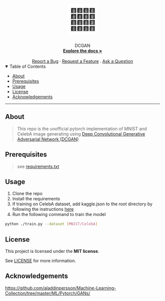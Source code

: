 <h1 align="center">
  <a href="https://github.com/hellocym/dcgan">
    <!-- Please provide path to your logo here -->
    <img src="docs/images/dcgan.gif" alt="Logo" width="100" height="100">
  </a>
</h1>

<div align="center">
  DCGAN
  <br />
  <a href="#about"><strong>Explore the docs »</strong></a>
  <br />
  <br />
  <a href="https://github.com/hellocym/dcgan/issues/new?assignees=&labels=bug&template=01_BUG_REPORT.md&title=bug%3A+">Report a Bug</a>
  ·
  <a href="https://github.com/hellocym/dcgan/issues/new?assignees=&labels=enhancement&template=02_FEATURE_REQUEST.md&title=feat%3A+">Request a Feature</a>
  .
  <a href="https://github.com/hellocym/dcgan/issues/new?assignees=&labels=question&template=04_SUPPORT_QUESTION.md&title=support%3A+">Ask a Question</a>
</div>

<details open="open">
<summary>Table of Contents</summary>

- [About](#about)
- [Prerequisites](#prerequisites)
- [Usage](#usage)
- [License](#license)
- [Acknowledgements](#acknowledgements)

</details>

---

## About

> This repo is the unofficial pytorch implementation of MNIST and CelebA image generating using [Deep Convolutional Generative Adversarial Network (DCGAN)](https://arxiv.org/pdf/1511.06434.pdf)

## Prerequisites
> see [requirements.txt](./requirements.txt)

## Usage
1. Clone the repo
2. Install the requirements
3. If training on CelebA dataset, add kaggle.json to the root directory by following the instructions [here](https://github.com/Kaggle/kaggle-api#api-credentials)
3. Run the following command to train the model

```bash
python ./train.py --dataset [MNIST/CelebA]
```

## License

This project is licensed under the **MIT license**.

See [LICENSE](LICENSE) for more information.

## Acknowledgements
https://github.com/aladdinpersson/Machine-Learning-Collection/tree/master/ML/Pytorch/GANs/